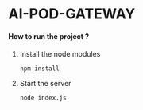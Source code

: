 # AI-POD-GATEWAY

#### How to run the project ?

1. Install the node modules

    ```
    npm install
    ```

2. Start the server

    ```
    node index.js
    ```